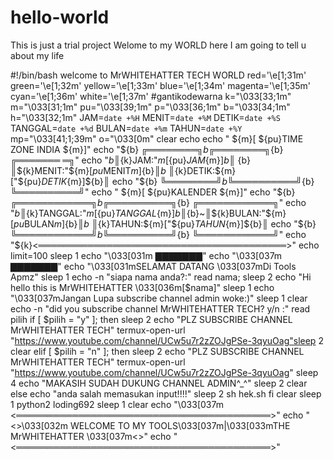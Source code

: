 # hello-world
This is just a trial project 
Welome to my WORLD here I am going to tell u about my life


#!/bin/bash welcome to MrWHITEHATTER TECH WORLD red='\e[1;31m' green='\e[1;32m' yellow='\e[1;33m' blue='\e[1;34m' magenta='\e[1;35m' cyan='\e[1;36m' white='\e[1;37m' #gantikodewarna k="\033[33;1m" m="\033[31;1m" pu="\033[39;1m" p="\033[36;1m" b="\033[34;1m" h="\033[32;1m" JAM=`date +%H` MENIT=`date +%M` DETIK=`date +%S` TANGGAL=`date +%d` BULAN=`date +%m` TAHUN=`date +%Y` mp="\033[41;1;39m" o="\033[0m" clear echo echo " ${m}[ ${pu}TIME ZONE INDIA ${m}]" echo "${b} ╔════════╗${b} ╔═══════
═╗${b} ╔═══════
═╗" echo "${b} ║${k}JAM:"${m}[${pu}$JAM${m}]${b}║~${b}║${k}MENIT:"${m}[${pu}$MENIT${m}]${b}║${b}~║${k}DETIK:${m}["${pu}$DETIK${m}]${b}║ echo "${b} ╚════════╝${b} ╚══════════╝${b} ╚══════════╝" echo " ${m}[ ${pu}KALENDER ${m}]" echo "${b}╔════════════╗${b} ╔══════════╗${b} ╔════════════╗" echo "${b}║${k}TANGGAL:"${m}[${pu}$TANGGAL${m}]${b}║${b}~║${k}BULAN:"${m}[${pu}$BULAN${m}]${b}║${b}~║${k}TAHUN:${m}["${pu}$TAHUN${m}]${b}║ echo "${b}╚════════════╝${b} ╚══════════╝${b} ╚════════════╝" echo "${k}<════════════════════════════════════════>" echo limit=100 sleep 1 echo "\033[031m ▇▇▇▇▇▇▇" echo "\033[037m ▇▇▇▇▇▇▇" echo "\033[031mSELAMAT DATANG \033[037mDi Tools Apmz" sleep 1 echo -n "siapa nama anda?:" read nama; sleep 2 echo "Hi hello this is MrWHITEHATTER \033[036m[$nama]" sleep 1 echo "\033[037mJangan Lupa subscribe channel admin woke:)" sleep 1 clear echo -n "did you subscribe channel MrWHITEHATTER TECH? y/n :" read pilih if [ $pilih = "y" ]; then sleep 2 echo "PLZ SUBSCRIBE CHANNEL MrWHITEHATTER TECH" termux-open-url "https://www.youtube.com/channel/UCw5u7r2zZOJgPSe-3qyuOag"sleep 2 clear elif [ $pilih = "n" ]; then sleep 2 echo "PLZ SUBSCRIBE CHANNEL MrWHITEHATTER TECH" termux-open-url "https://www.youtube.com/channel/UCw5u7r2zZOJgPSe-3qyuOag" sleep 4 echo "MAKASIH SUDAH DUKUNG CHANNEL ADMIN^_^" sleep 2 clear else echo "anda salah memasukan input!!!!" sleep 2 sh hek.sh fi clear sleep 1 python2 loding692 sleep 1 clear echo "\033[037m <═════════════════════════════════════════>" echo " <\>\033[032m WELCOME TO MY TOOLS\033[037m|\033[033mTHE MrWHITEHATTER \033[037m<\>" echo " <═════════════════════════════════════════>"
